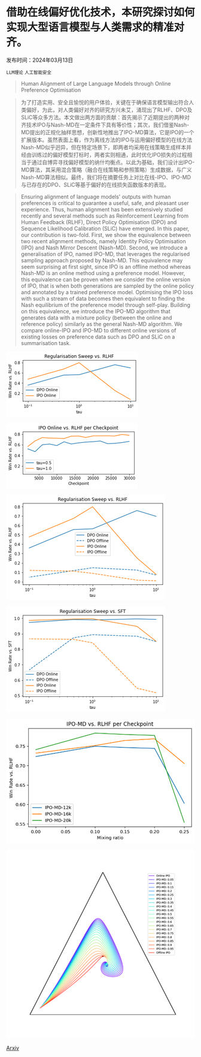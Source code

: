 # 借助在线偏好优化技术，本研究探讨如何实现大型语言模型与人类需求的精准对齐。

发布时间：2024年03月13日

`LLM理论` `人工智能安全`

> Human Alignment of Large Language Models through Online Preference Optimisation

> 为了打造实用、安全且愉悦的用户体验，关键在于确保语言模型输出符合人类偏好，为此，对人类偏好对齐的研究方兴未艾，涌现出了RLHF、DPO及SLiC等众多方法。本文做出两方面的贡献：首先揭示了近期提出的两种对齐技术IPO与Nash-MD在一定条件下具有等价性；其次，我们借鉴Nash-MD提出的正规化抽样思想，创新性地推出了IPO-MD算法，它是IPO的一个扩展版本。虽然表面上看，作为离线方法的IPO与运用偏好模型的在线方法Nash-MD似乎迥异，但在特定场景下，即两者均采用在线策略生成样本并经由训练过的偏好模型打标时，两者实则相通，此时优化IPO损失的过程相当于通过自博弈寻找偏好模型的纳什均衡点。以此为基础，我们设计出IPO-MD算法，其采用混合策略（融合在线策略和参照策略）生成数据，与广义Nash-MD算法相似。最终，我们将在摘要任务上对比在线-IPO、IPO-MD与已存在的DPO、SLiC等基于偏好的在线损失函数版本的表现。

> Ensuring alignment of language models' outputs with human preferences is critical to guarantee a useful, safe, and pleasant user experience. Thus, human alignment has been extensively studied recently and several methods such as Reinforcement Learning from Human Feedback (RLHF), Direct Policy Optimisation (DPO) and Sequence Likelihood Calibration (SLiC) have emerged. In this paper, our contribution is two-fold. First, we show the equivalence between two recent alignment methods, namely Identity Policy Optimisation (IPO) and Nash Mirror Descent (Nash-MD). Second, we introduce a generalisation of IPO, named IPO-MD, that leverages the regularised sampling approach proposed by Nash-MD.
  This equivalence may seem surprising at first sight, since IPO is an offline method whereas Nash-MD is an online method using a preference model. However, this equivalence can be proven when we consider the online version of IPO, that is when both generations are sampled by the online policy and annotated by a trained preference model. Optimising the IPO loss with such a stream of data becomes then equivalent to finding the Nash equilibrium of the preference model through self-play. Building on this equivalence, we introduce the IPO-MD algorithm that generates data with a mixture policy (between the online and reference policy) similarly as the general Nash-MD algorithm. We compare online-IPO and IPO-MD to different online versions of existing losses on preference data such as DPO and SLiC on a summarisation task.

![借助在线偏好优化技术，本研究探讨如何实现大型语言模型与人类需求的精准对齐。](../../../paper_images/2403.08635/regularisation-sweep-online.png)

![借助在线偏好优化技术，本研究探讨如何实现大型语言模型与人类需求的精准对齐。](../../../paper_images/2403.08635/online-checkpoint-sweep.png)

![借助在线偏好优化技术，本研究探讨如何实现大型语言模型与人类需求的精准对齐。](../../../paper_images/2403.08635/regularisation-sweep-online-offline.png)

![借助在线偏好优化技术，本研究探讨如何实现大型语言模型与人类需求的精准对齐。](../../../paper_images/2403.08635/regularisation-sweep-online-offline-sft.png)

![借助在线偏好优化技术，本研究探讨如何实现大型语言模型与人类需求的精准对齐。](../../../paper_images/2403.08635/IPO-MD-Mixture-sweep-20k.png)

![借助在线偏好优化技术，本研究探讨如何实现大型语言模型与人类需求的精准对齐。](../../../paper_images/2403.08635/x1.png)

[Arxiv](https://arxiv.org/abs/2403.08635)